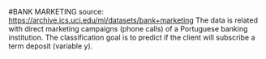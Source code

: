 #BANK MARKETING
source: https://archive.ics.uci.edu/ml/datasets/bank+marketing
The data is related with direct marketing campaigns (phone calls) of a Portuguese banking institution. The classification goal is to predict if the client will subscribe a term deposit (variable y).
